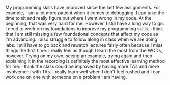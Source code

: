 My programming skills have improved since the last few assignments. For example, I am a lot more patient when it comes to debugging. I can take the time to sit and really figure out where I went wrong in my code. At the beginning, that was very hard for me. However, I still have a long way to go. I need to work on my foundations to improve my programming skills. I think that I am still missing a few foundational concepts that affect my code as I'm advancing. I also struggle to follow along in class when we are doing labs. I still have to go back and rewatch lectures fairly often because I miss things the first time. I really feel as though I learn the most from the WODs, however. Trying on my own, seeing an example, trying again and then explaining it in the recording is definitely the most effective learning method for me. I think the class could be improved by having more TA’s and more involvement with TAs. I really learn well when I don't feel rushed and I can work one on one with someone on a problem I am having.
